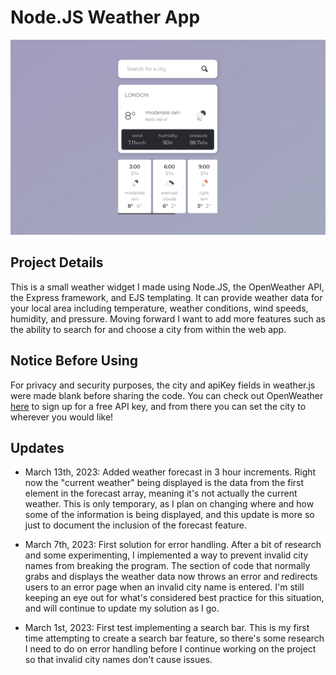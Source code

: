 # Node.JS Weather App

![](public/screenshots/screenshot4.png)

## Project Details

This is a small weather widget I made using Node.JS, the OpenWeather API, the Express framework, and EJS templating.
It can provide weather data for your local area including temperature, weather conditions, wind speeds, humidity, and pressure.
Moving forward I want to add more features such as the ability to search for and choose a city from within the web app.

## Notice Before Using

For privacy and security purposes, the city and apiKey fields in weather.js were made blank before sharing the code.
You can check out OpenWeather [here](https://openweathermap.org/) to sign up for a free API key, and from there you can set the city to wherever you would like!


## Updates

- March 13th, 2023: Added weather forecast in 3 hour increments. Right now the "current weather" being displayed is the data from the first element in the forecast array, meaning it's not actually the current weather. This is only temporary, as I plan on changing where and how some of the information is being displayed, and this update is more so just to document the inclusion of the forecast feature.

- March 7th, 2023: First solution for error handling. After a bit of research and some experimenting, I implemented a way to prevent invalid city names from breaking the program. The section of code that normally grabs and displays the weather data now throws an error and redirects users to an error page when an invalid city name is entered. I'm still keeping an eye out for what's considered best practice for this situation, and will continue to update my solution as I go.

- March 1st, 2023: First test implementing a search bar. This is my first time attempting to create a search bar feature, so there's some research I need to do on error handling before I continue working on the project so that invalid city names don't cause issues.
